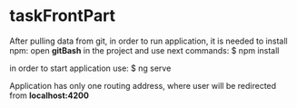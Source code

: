 # taskFrontPart

After pulling data from git, in order to run application, it is needed to install npm:
open **gitBash**  in the project and use next commands:
$ npm install

in order to start application use:
$ ng serve

Application has only one routing address, where user will be redirected from **localhost:4200**
